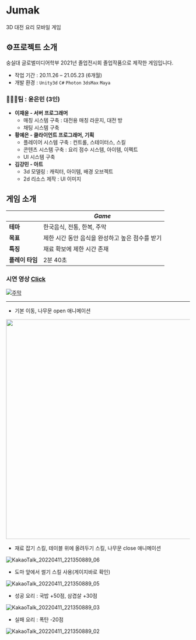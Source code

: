 # Jumak
3D 대전 요리 모바일 게임

## ⚙프로젝트 소개
숭실대 글로벌미디어학부 2021년 졸업전시회 졸업작품으로 제작한 게임입니다.

- 작업 기간 : 20.11.26 – 21.05.23 (6개월)
- 개발 환경 : `Unity3d` `C#` `Photon` `3dsMax` `Maya`
###  👩‍👧‍👧팀 : 윤은민 (3인)
- **이재윤 - 서버 프로그래머**
  - 매칭 시스템 구축 : 대전용 매칭 라운지, 대전 방
  - 채팅 시스템 구축
- **황예은 - 클라이언트 프로그래머, 기획**
  - 플레이어 시스템 구축 : 컨트롤, 스테이터스, 스킬
  - 콘텐츠 시스템 구축 : 요리 점수 시스템, 아이템, 이펙트
  - UI 시스템 구축
- **김강민 - 아트**
  - 3d 모델링 : 캐릭터, 아이템, 배경 오브젝트
  - 2d 리소스 제작 : UI 이미지

## 게임 소개
||*Game*|
|--|--|
|**테마**|한국음식, 전통, 한복, 주막|
|**목표**|제한 시간 동안 음식을 완성하고 높은 점수를 받기|
|**특징**|재료 확보에 제한 시간 존재|
|**플레이 타임**|2분 40초|



### 시연 영상 [Click](https://www.youtube.com/watch?v=AcvebL27VIc)
[![주막](https://user-images.githubusercontent.com/66158433/199887719-8bb1effe-2b89-4fd6-8f7b-fc4ce1787289.jpg)](https://www.youtube.com/watch?v=AcvebL27VIc)


----

- 기본 이동, 나무문 open 애니메이션
<img width="600" src="https://user-images.githubusercontent.com/66158433/163711187-7cb75952-fdc7-428f-83a5-e0d4bb794f3b.gif">


- 재료 잡기 스킬, 테이블 위에 올려두기 스킬, 나무문 close 애니메이션

![KakaoTalk_20220411_221350889_06](https://user-images.githubusercontent.com/66158433/163711181-7fce977c-bea5-49fa-8b64-6fc486b6227a.gif)


- 도마 앞에서 썰기 스킬 사용(게이지바로 확인)

![KakaoTalk_20220411_221350889_05](https://user-images.githubusercontent.com/66158433/163711180-8fa1f4b1-807c-4397-bd17-d4371c6162ba.gif)


- 성공 요리 : 국밥 +50점, 삼겹살 +30점

![KakaoTalk_20220411_221350889_03](https://user-images.githubusercontent.com/66158433/163711169-a4fe752b-45b8-401f-aeaf-eb07bd217e5d.gif)


- 실패 요리 : 폭탄 -20점
 
![KakaoTalk_20220411_221350889_02](https://user-images.githubusercontent.com/66158433/163711163-c67f8538-f578-4d4c-9e7a-c3a505b0bc08.gif)
